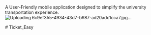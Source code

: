 A User-Friendly mobile application designed to simplify the university transportation experience.
![Uploading 6c9ef355-4934-43d7-b987-ad20adc1cca7.jpg…]()

#   T i c k e t _ E a s y 
 

